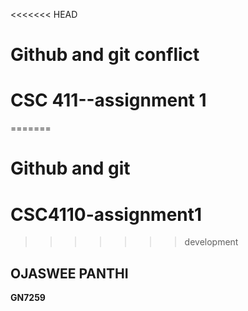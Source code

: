 <<<<<<< HEAD
# Github and git conflict
# CSC 411--assignment 1
=======
# Github and git 
# CSC4110-assignment1
>>>>>>> development
## OJASWEE PANTHI
**GN7259**
